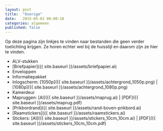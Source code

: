 ```yaml
---
layout: post
title:  "Overige"
date:   2015-05-01 00:00:10
categories: algemeen
published: false
---
```

Op deze pagina zijn linkjes te vinden naar bestanden die geen verder toelichting krijgen. Ze horen echter wel bij de huisstijl en daarom zijn ze hier te vinden.

* ALV-stukken
* [Briefpapier]({{ site.baseurl }}/assets/briefpapier.ai)
* Enveloppen
* Informatiepakket
* Inlogscherm: [1050p]({{ site.baseurl }}/assets/achtergrond_1050p.png) \| [1080p]({{ site.baseurl }}/assets/achtergrond_1080p.png)
* Kamerdeur
* Mapruggen: [AI]({{ site.baseurl }}/assets/maprug.ai) \| [PDF]({{ site.baseurl }}/assets/maprug.pdf)
* [Prikbordrand]({{ site.baseurl }}/assets/rand-boven-prikbord.ai)
* [Raamstickers]({{ site.baseurl }}/assets/raamstickers.ai)
* Stickers: [AI]({{ site.baseurl }}/assets/stickers_10cm_10cm.ai) \| [PDF]({{ site.baseurl }}/assets/stickers_10cm_10cm.pdf)